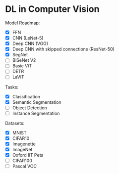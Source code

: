 # DL in Computer Vision

Model Roadmap:

- [X] FFN
- [X] CNN (LeNet-5)
- [X] Deep CNN (VGG)
- [X] Deep CNN with skipped connections (ResNet-50)
- [X] SegNet
- [ ] BiSeNet V2
- [ ] Basic ViT
- [ ] DETR
- [ ] LaViT

Tasks:

- [X] Classification
- [X] Semantic Segmentation
- [ ] Object Detection
- [ ] Instance Segmentation

Datasets:

- [X] MNIST
- [X] CIFAR10
- [X] Imagenette
- [X] ImageNet
- [X] Oxford IIT Pets
- [ ] CIFAR100
- [ ] Pascal VOC
